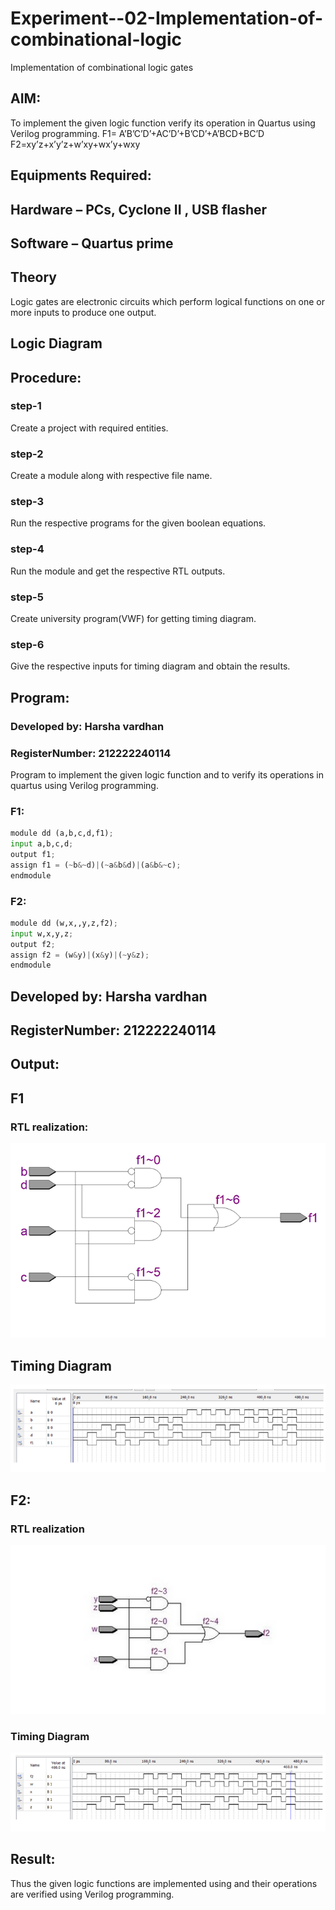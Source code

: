 # Experiment--02-Implementation-of-combinational-logic
Implementation of combinational logic gates
 
## AIM:
To implement the given logic function verify its operation in Quartus using Verilog programming.
 F1= A’B’C’D’+AC’D’+B’CD’+A’BCD+BC’D
F2=xy’z+x’y’z+w’xy+wx’y+wxy
 
 
 
## Equipments Required:
## Hardware – PCs, Cyclone II , USB flasher
## Software – Quartus prime


## Theory
 Logic gates are electronic circuits which perform logical functions on one or more inputs to produce one output.

## Logic Diagram
## Procedure:
### step-1

Create a project with required entities.
### step-2

Create a module along with respective file name.
### step-3

Run the respective programs for the given boolean equations.
### step-4

Run the module and get the respective RTL outputs.
### step-5

Create university program(VWF) for getting timing diagram.
### step-6
Give the respective inputs for timing diagram and obtain the results.
## Program:
### Developed by: Harsha vardhan
### RegisterNumber: 212222240114 


Program to implement the given logic function and to verify its operations in quartus using Verilog programming.
### F1:
```python
module dd (a,b,c,d,f1);
input a,b,c,d;
output f1;
assign f1 = (~b&~d)|(~a&b&d)|(a&b&~c);
endmodule 
```
### F2:
```python
module dd (w,x,,y,z,f2);
input w,x,y,z;
output f2;
assign f2 = (w&y)|(x&y)|(~y&z);
endmodule
```
## Developed by: Harsha vardhan
## RegisterNumber: 212222240114 



## Output:
## F1
### RTL realization:
![OUTPUT](/de%20ex-2.1.png)

## Timing Diagram
![OUTPUT](/de%20ex-2%201.1.png)
## F2:
### RTL realization
![OUTPUT](/de%20ex-2.2.png)
### Timing Diagram
![OUTPUT](/de%20ex-2%202.1.png)
## Result:
Thus the given logic functions are implemented using  and their operations are verified using Verilog programming.
